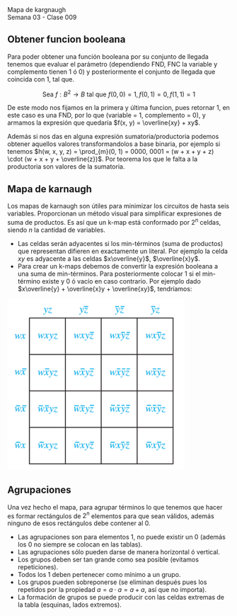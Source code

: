 <div class="header">
    <span class="header_txt">Mapa de kargnaugh</span><br/>
    <span class="header_dec">Semana 03 - Clase 009</span>
</div>

## Obtener funcion booleana
Para poder obtener una función booleana por su conjunto de llegada tenemos que evaluar el parámetro (dependiendo FND, FNC la variable y complemento tienen 1 ó 0) y posteriormente el conjunto de llegada que coincida con 1, tal que.

$$
\text{Sea } f: B^{2} \to B \text{ tal que } f(0, 0) = 1, f(0, 1) = 0, f(1, 1) = 1 
$$

De este modo nos fijamos en la primera y última funcion, pues retornar 1, en este caso es una FND, por lo que (variable = 1, complemento = 0), y armamos la expresión que quedaría $f(x, y) = \overline{xy} + xy$.

Además si nos das en alguna expresión sumatoria/productoria podemos obtener aquellos valores transformandolos a base binaria, por ejemplo si tenemos $h(w, x, y, z) = \prod_{m}(0, 1) = 0000, 0001 = (w + x + y + z) \cdot (w + x + y + \overline{z})$. Por teorema los que le falta a la productoria son valores de la sumatoria.

## Mapa de karnaugh
Los mapas de karnaugh son útiles para minimizar los circuitos de hasta seis variables. Proporcionan un método visual para simplificar expresiones de suma de productos. Es así que un k-map está conformado por $2^{n}$ celdas, siendo $n$ la cantidad de variables.

- Las celdas serán adyacentes si los min-términos (suma de productos) que representan difieren en exactamente un literal. Por ejemplo la celda $xy$ es adyacente a las celdas $x\overline{y}$, $\overline{x}y$.
- Para crear un k-maps debemos de convertir la expresión booleana a una suma de min-términos. Para posteriormente colocar 1 si el min-término existe y 0 ó vacío en caso contrario. Por ejemplo dado $x\overline{y} + \overline{x}y + \overline{xy}$, tendríamos:

<img src="img/img7.png" style="width: 400px"/>

## Agrupaciones
Una vez hecho el mapa, para agrupar términos lo que tenemos que hacer es formar rectángulos de $2^{n}$ elementos para que sean válidos, además ninguno de esos rectángulos debe contener al 0.

- Las agrupaciones son para elementos 1, no puede existir un 0 (además los 0 no siempre se colocan en las tablas).
- Las agrupaciones sólo pueden darse de manera horizontal ó vertical.
- Los grupos deben ser tan grande como sea posible (evitamos repeticiones).
- Todos los 1 deben pertenecer como mínimo a un grupo.
- Los grupos pueden sobreponerse (se eliminan después pues los repetidos por la propiedad $a = a \cdot a = a + a$, así que no importa).
- La formación de grupos se puede producir con las celdas extremas de la tabla (esquinas, lados extremos).
